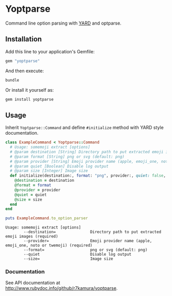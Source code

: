 # Yoptparse

Command line option parsing with [YARD](http://yardoc.org/) and optparse.

## Installation

Add this line to your application's Gemfile:

```ruby
gem "yoptparse"
```

And then execute:

```bash
bundle
```

Or install it yourself as:

```bash
gem install yoptparse
```

## Usage

Inherit `Yoptparse::Command` and define `#initialize` method with YARD style documentation.

```ruby
class ExampleCommand < Yoptparse::Command
  # Usage: somemoji extract [options]
  # @param destination [String] Directory path to put extracted emoji images
  # @param format [String] png or svg (default: png)
  # @param provider [String] Emoji provider name (apple, emoji_one, noto or twemoji)
  # @param quiet [Boolean] Disable log output
  # @param size [Integer] Image size
  def initialize(destination:, format: "png", provider:, quiet: false, size: 64)
    @destination = destination
    @format = format
    @provider = provider
    @quiet = quiet
    @size = size
  end
end

puts ExampleCommand.to_option_parser
```

```
Usage: somemoji extract [options]
        --destination=               Directory path to put extracted emoji images (required)
        --provider=                  Emoji provider name (apple, emoji_one, noto or twemoji) (required)
        --format=                    png or svg (default: png)
        --quiet                      Disable log output
        --size=                      Image size
```

### Documentation

See API documentation at http://www.rubydoc.info/github/r7kamura/yoptparse.
